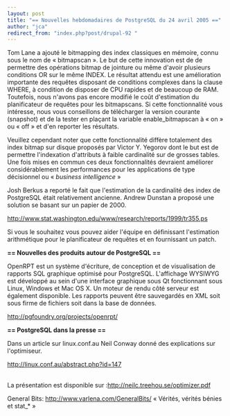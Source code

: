 ```yaml
---
layout: post
title: "== Nouvelles hebdomadaires de PostgreSQL du 24 avril 2005 =="
author: "jca"
redirect_from: "index.php?post/drupal-92 "
---
```




Tom Lane a ajouté le bitmapping des index classiques en mémoire, connu sous le nom de « bitmapscan ». Le but de cette innovation est de de permettre des opérations bitmap de jointure ou même d'avoir plusieurs conditions OR sur le même INDEX. Le résultat attendu est une amélioration importante des requêtes disposant de conditions complexes dans la clause WHERE, à condition de disposer de CPU rapides et de beaucoup de RAM. Toutefois, nous n'avons pas encore modifié le coût d'estimation du planificateur de requêtes pour les bitmapscans. Si cette fonctionnalité vous intéresse, nous vous conseillons de télécharger la version courante (snapshot) et de la tester en plaçant la variable enable_bitmapscan à « on » ou « off » et d'en reporter les résultats.

<p>

Veuillez cependant noter que cette fonctionnalité diffère totalement des index bitmap sur disque proposés par Victor Y. Yegorov dont le but est de permettre l'indexation d'attributs à faible cardinalité sur de grosses tables. Une fois mises en commun ces deux fonctionnalités devraient améliorer considérablement les performances pour les applications de type décisionnel ou « <em>business intelligence</em> »

</p>

<p>

Josh Berkus a reporté le fait que l'estimation de la cardinalité des index de PostgreSQL était relativement ancienne. Andrew Dunstan a proposé une solution se basant sur un papier de 2000.

</p>

<p><a href="http://www.stat.washington.edu/www/research/reports/1999/tr355.ps">http://www.stat.washington.edu/www/research/reports/1999/tr355.ps</a>

</p>

<p>

Si vous le souhaitez vous pouvez aider l'équipe en définissant l'estimation arithmétique pour le planificateur de requêtes et en fournissant un patch.

</p>

<p><strong>== Nouvelles des produits autour de PostgreSQL ==</strong></p>

<p>

OpenRPT est un système  d'écriture, de conception et de visualisation de rapports SQL graphique optimisé pour PostgreSQL. L'affichage WYSIWYG est développé au sein d'une interface graphique sous Qt fonctionnant sous Linux, Windows et Mac OS X. Un moteur de rendu côté serveur est également disponible. Les rapports peuvent être sauvegardés en XML soit sous firme de fichiers soit dans la base de données.

<a href="http://pgfoundry.org/projects/openrpt/">http://pgfoundry.org/projects/openrpt/</a>

</p>

<p><strong>== PostgreSQL dans la presse ==</strong></p>

<p>

Dans un article sur linux.conf.au Neil Conway donné des explications sur l'optimiseur.<br />

<a href="http://linux.conf.au/abstract.php?id=147">http://linux.conf.au/abstract.php?id=147</a>

<br />La présentation est disponible sur :<a href="http://neilc.treehou.se/optimizer.pdf">http://neilc.treehou.se/optimizer.pdf</a>

</p>

<p>

General Bits: <a href="http://www.varlena.com/GeneralBits/">http://www.varlena.com/GeneralBits/</a> « Vérités, vérités bénies et stat_* »

</p>